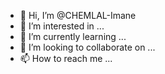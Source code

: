 - 👋 Hi, I’m @CHEMLAL-Imane
- 👀 I’m interested in ...
- 🌱 I’m currently learning ...
- 💞️ I’m looking to collaborate on ...
- 📫 How to reach me ...

<!---
CHEMLAL-Imane/CHEMLAL-Imane is a ✨ special ✨ repository because its `README.md` (this file) appears on your GitHub profile.
You can click the Preview link to take a look at your changes.
--->
